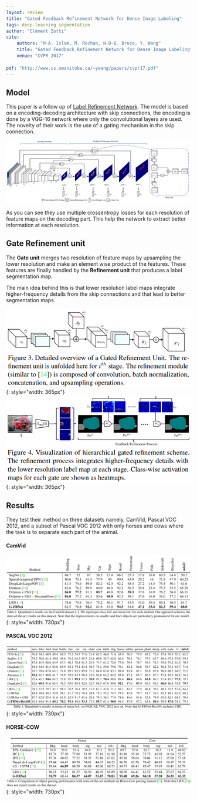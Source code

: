 ```yaml
---
layout: review
title: "Gated Feedback Refinement Network for Dense Image Labeling"
tags: deep-learning segmentation
author: "Clément Zotti"
cite:
    authors: "M-A. Islam, M. Rochan, N-D-B. Bruce, Y. Wang"
    title: "Gated Feedback Refinement Network for Dense Image Labeling"
    venue: "CVPR 2017"
    
pdf: "http://www.cs.umanitoba.ca/~ywang/papers/cvpr17.pdf"
---
```


## Model

This paper is a follow up of [Label Refinement Network](https://arxiv.org/pdf/1703.00551v1.pdf).
The model is based on a encoding-decoding architecture with skip connections, the encoding is done by a VGG-16 network where only the convolutional layers are used.
The novelty of their work is the use of a gating mechanism in the skip connection.

![](/article/images/gfrn/fig2.png)

As you can see they use multiple crossentropy losses for each resolution of feature maps on the decoding part. This help the network to extract better information at each resolution.

## Gate Refinement unit

The **Gate unit** merges two resolution of feature maps by upsampling the lower resolution and make an element wise product of the features. These features are finally handled by the **Refinement unit** that produces a label segmentation map.

The main idea behind this is that lower resolution label maps integrate higher-frequency details from the skip connections and that lead to better segmentation maps.

![](/article/images/gfrn/fig3.png){: style="width: 365px"}
![](/article/images/gfrn/fig4.png){: style="width: 365px"}

## Results

They test their method on three datasets namely, CamVid, Pascal VOC 2012, and a subset of Pascal VOC 2012 with only horses and cows where the task is to separate each part of the animal.

#### CamVid
![](/article/images/gfrn/tab1.png){: style="width: 730px"}

#### PASCAL VOC 2012
![](/article/images/gfrn/tab3.png){: style="width: 730px"}

#### HORSE-COW
![](/article/images/gfrn/tab4.png){: style="width: 730px"}

